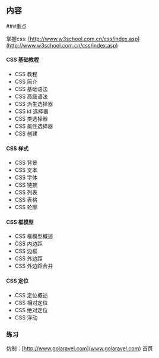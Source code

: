 ## 内容

###重点

掌握css: [http://www.w3school.com.cn/css/index.asp](http://www.w3school.com.cn/css/index.asp)


#### CSS 基础教程
- CSS 教程
- CSS 简介
- CSS 基础语法
- CSS 高级语法
- CSS 派生选择器
- CSS id 选择器
- CSS 类选择器
- CSS 属性选择器
- CSS 创建

#### CSS 样式
- CSS 背景
- CSS 文本
- CSS 字体
- CSS 链接
- CSS 列表
- CSS 表格
- CSS 轮廓

#### CSS 框模型
- CSS 框模型概述
- CSS 内边距
- CSS 边框
- CSS 外边距
- CSS 外边距合并

#### CSS 定位
- CSS 定位概述
- CSS 相对定位
- CSS 绝对定位
- CSS 浮动



### 练习

仿制：[http://www.golaravel.com](www.golaravel.com) 首页

